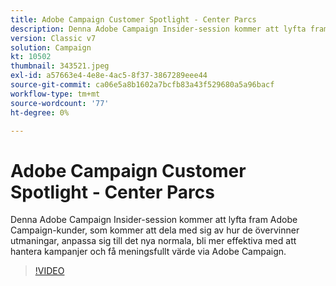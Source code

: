 ```yaml
---
title: Adobe Campaign Customer Spotlight - Center Parcs
description: Denna Adobe Campaign Insider-session kommer att lyfta fram Adobe Campaign-kunder, som kommer att dela med sig av hur de övervinner utmaningar och anpassar sig till det nya normala... (Beskrivningarna ska vara mellan 60 och 160 tecken).
version: Classic v7
solution: Campaign
kt: 10502
thumbnail: 343521.jpeg
exl-id: a57663e4-4e8e-4ac5-8f37-3867289eee44
source-git-commit: ca06e5a8b1602a7bcfb83a43f529680a5a96bacf
workflow-type: tm+mt
source-wordcount: '77'
ht-degree: 0%

---
```


# Adobe Campaign Customer Spotlight - Center Parcs

Denna Adobe Campaign Insider-session kommer att lyfta fram Adobe Campaign-kunder, som kommer att dela med sig av hur de övervinner utmaningar, anpassa sig till det nya normala, bli mer effektiva med att hantera kampanjer och få meningsfullt värde via Adobe Campaign.

>[!VIDEO](https://video.tv.adobe.com/v/343521/?quality=12&learn=on)
